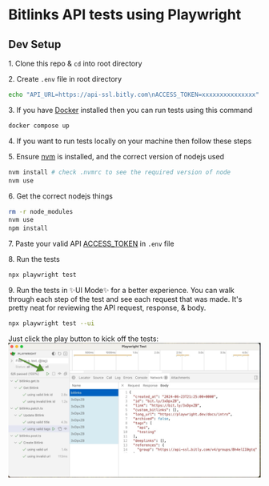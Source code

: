 # Bitlinks API tests using Playwright

## Dev Setup

1\. Clone this repo & `cd` into root directory

2\. Create `.env` file in root directory

```bash
echo "API_URL=https://api-ssl.bitly.com\nACCESS_TOKEN=xxxxxxxxxxxxxxx" > .env
```

3\. If you have [Docker](https://docs.docker.com/engine/install/) installed then you can run tests using this command

```bash
docker compose up
```


4\. If you want to run tests locally on your machine then follow these steps

5\. Ensure [nvm](https://github.com/nvm-sh/nvm) is installed, and the correct version of nodejs used

```bash
nvm install # check .nvmrc to see the required version of node
nvm use
```

6\. Get the correct nodejs things

```bash
rm -r node_modules
nvm use
npm install
```

7\. Paste your valid API [ACCESS_TOKEN](https://app.bitly.com/settings/api) in `.env` file

8\. Run the tests

```bash
npx playwright test
```

9\. Run the tests in ✨UI Mode✨ for a better experience. You can walk through each step of the test and see each request that was made. It's pretty neat for reviewing the API request, response, & body. 

```bash
npx playwright test --ui
```

Just click the play button to kick off the tests: 
![Click the play button](ui-click-play.jpg)